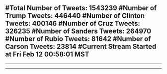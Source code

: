 #Total Number of Tweets: 1543239 
#Number of Trump Tweets: 446440
#Number of Clinton Tweets: 400146
#Number of Cruz Tweets: 326235
#Number of Sanders Tweets: 264970
#Number of Rubio Tweets: 81642
#Number of Carson Tweets: 23814
#Current Stream Started at Fri Feb 12 00:58:01 MST
---
---
---
